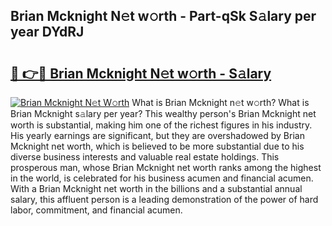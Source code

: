 ## Brian Mcknight N𝚎t w𝚘rth - Part-qSk S𝚊lary per year DYdRJ

# <h2><a href="http://gc4cf4z.nevu.top/?p=Brian+Mcknight">🔗 👉🔴 Brian Mcknight N𝚎t w𝚘rth - S𝚊lary</a></h2>

[![Brian Mcknight N𝚎t W𝚘rth](https://i.imgur.com/Oavwk0R.jpeg)](http://gc4cf4z.nevu.top/?p=Brian+Mcknight)
What is Brian Mcknight n𝚎t w𝚘rth? What is Brian Mcknight s𝚊lary per year?
This wealthy person's Brian Mcknight net worth is substantial, making him one of the richest figures in his industry. His yearly earnings are significant, but they are overshadowed by Brian Mcknight net worth, which is believed to be more substantial due to his diverse business interests and valuable real estate holdings. This prosperous man, whose Brian Mcknight net worth ranks among the highest in the world, is celebrated for his business acumen and financial acumen. With a Brian Mcknight net worth in the billions and a substantial annual salary, this affluent person is a leading demonstration of the power of hard labor, commitment, and financial acumen.

